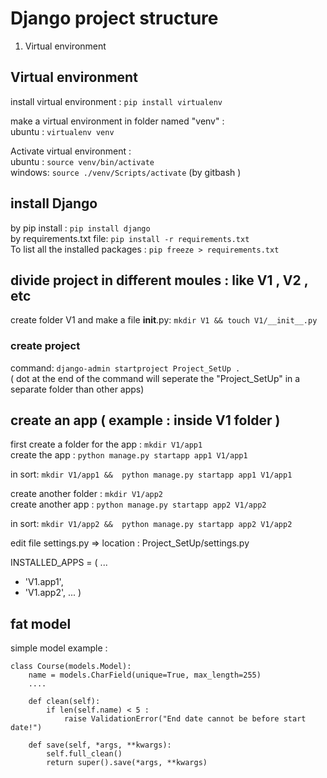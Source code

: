 # Django project structure 

1. Virtual environment 


## Virtual environment

install virtual environment : `pip install virtualenv`

make a virtual environment in folder named "venv" :<br>
ubuntu : `virtualenv venv` <br>

Activate virtual environment :<br>
ubuntu : `source venv/bin/activate` <br>
windows: `source ./venv/Scripts/activate` (by gitbash ) <br>

## install Django
by pip install :  `pip install django` <br>
by requirements.txt file: `pip install -r requirements.txt`<br>
To list all the installed packages : `pip freeze > requirements.txt`


##  divide project in different moules : like V1 , V2 , etc
create folder V1 and make a file __init__.py: `mkdir V1 && touch V1/__init__.py` 

### create project 

command: `django-admin startproject Project_SetUp .` <br>
( dot at the end of the command will seperate the "Project_SetUp" in a separate folder than other apps)

## create an app ( example : inside V1 folder  )


first create a folder for the app : `mkdir V1/app1` <br>
create the app : `python manage.py startapp app1 V1/app1` <br>

in sort: `mkdir V1/app1 &&  python manage.py startapp app1 V1/app1` <br>

create another folder : `mkdir V1/app2` <br>
create another app : `python manage.py startapp app2 V1/app2` <br>

in sort: `mkdir V1/app2 &&  python manage.py startapp app2 V1/app2` <br>


edit file settings.py => location : Project_SetUp/settings.py

INSTALLED_APPS = (
    ...
+    'V1.app1',
+    'V1.app2',
    ...
)

## fat model 
simple model example : <br>

```
class Course(models.Model):
    name = models.CharField(unique=True, max_length=255)
    ....

    def clean(self):
        if len(self.name) < 5 :
            raise ValidationError("End date cannot be before start date!")
                
    def save(self, *args, **kwargs):
        self.full_clean()
        return super().save(*args, **kwargs)     
```